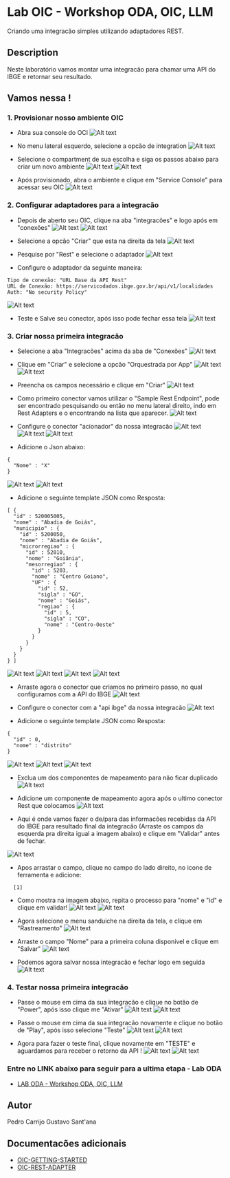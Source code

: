 # Lab OIC - Workshop ODA, OIC, LLM

Criando uma integracão simples utilizando adaptadores REST.

## Description

Neste laboratório vamos montar uma integracão para chamar uma API do IBGE e retornar seu resultado.

## Vamos nessa !

### 1. Provisionar nosso ambiente OIC

* Abra sua console do OCI
![Alt text](./1.PNG "a title")

* No menu lateral esquerdo, selecione a opcão de integration
![Alt text](./2.PNG "a title")

* Selecione o compartment de sua escolha e siga os passos abaixo para criar um novo ambiente
![Alt text](./3.PNG "a title")
![Alt text](./4.PNG "a title")

* Após provisionado, abra o ambiente e clique em "Service Console" para acessar seu OIC
![Alt text](./5.PNG "a title")

### 2. Configurar adaptadores para a integracão

* Depois de aberto seu OIC, clique na aba "integracões" e logo após em "conexões"
![Alt text](./6.PNG "a title")
![Alt text](./7.PNG "a title")

* Selecione a opcão "Criar" que esta na direita da tela
![Alt text](./8.PNG "a title")

* Pesquise por "Rest" e selecione o adaptador
![Alt text](./9.PNG "a title")

* Configure o adaptador da seguinte maneira:
``` 
Tipo de conexão: "URL Base da API Rest"
URL de Conexão: https://servicodados.ibge.gov.br/api/v1/localidades
Auth: "No security Policy"
```
![Alt text](./10.PNG "a title")

* Teste e Salve seu conector, após isso pode fechar essa tela
![Alt text](./11.PNG "a title")

### 3. Criar nossa primeira integracão

* Selecione a aba "Integracões" acima da aba de "Conexões"
![Alt text](./12.PNG "a title")

* Clique em "Criar" e selecione a opcão "Orquestrada por App"
![Alt text](./13.PNG "a title")
![Alt text](./14.PNG "a title")

* Preencha os campos necessário e clique em "Criar"
![Alt text](./15.PNG "a title")

* Como primeiro conector vamos utilizar o "Sample Rest Endpoint", pode ser encontrado pesquisando ou então no menu lateral direito, indo em Rest Adapters e o encontrando na lista que aparecer.
![Alt text](./16.jpg "a title")

* Configure o conector "acionador" da nossa integracão
![Alt text](./17.PNG "a title")
![Alt text](./18.PNG "a title")
![Alt text](./19.PNG "a title")

* Adicione o Json abaixo: 
```
{
  "Nome" : "X"
}
```

![Alt text](./20.PNG "a title")
![Alt text](./21.PNG "a title")
* Adicione o seguinte template JSON como Resposta:
```
[ {
  "id" : 520005005,
  "nome" : "Abadia de Goiás",
  "municipio" : {
    "id" : 5200050,
    "nome" : "Abadia de Goiás",
    "microrregiao" : {
      "id" : 52010,
      "nome" : "Goiânia",
      "mesorregiao" : {
        "id" : 5203,
        "nome" : "Centro Goiano",
        "UF" : {
          "id" : 52,
          "sigla" : "GO",
          "nome" : "Goiás",
          "regiao" : {
            "id" : 5,
            "sigla" : "CO",
            "nome" : "Centro-Oeste"
          }
        }
      }
    }
  }
} ]
```
![Alt text](./22.PNG "a title")
![Alt text](./23.PNG "a title")
![Alt text](./24.PNG "a title")
![Alt text](./25.PNG "a title")

* Arraste agora o conector que criamos no primeiro passo, no qual configuramos com a API do IBGE
![Alt text](./26.PNG "a title")

* Configure o conector com a "api ibge" da nossa integracão
![Alt text](./27.PNG "a title")
* Adicione o seguinte template JSON como Resposta:
```
{
  "id" : 0,
  "nome" : "distrito"
}
```
![Alt text](./28.PNG "a title")
![Alt text](./Screenshot_0.png "a title")
![Alt text](./30.PNG "a title")

* Exclua um dos componentes de mapeamento para não ficar duplicado
![Alt text](./31.PNG "a title")

* Adicione um componente de mapeamento agora após o ultimo conector Rest que colocamos
![Alt text](./32.PNG "a title")

* Aqui é onde vamos fazer o de/para das informacões recebidas da API do IBGE para resultado final da integracão (Arraste os campos da esquerda pra direita igual a imagem abaixo) e clique em "Validar" antes de fechar.

![Alt text](./Screenshot_1.png "a title")
* Apos arrastar o campo, clique no campo do lado direito, no icone de ferramenta e adicione:
```
  [1]
```
* Como mostra na imagem abaixo, repita o processo para "nome" e "id" e clique em validar!
![Alt text](./Screenshot_2.png "a title")
![Alt text](./Screenshot_3.png "a title")

* Agora selecione o menu sanduiche na direita da tela, e clique em "Rastreamento"
![Alt text](./35.PNG "a title")

* Arraste o campo "Nome" para a primeira coluna disponível e clique em "Salvar"
![Alt text](./36.PNG "a title")

* Podemos agora salvar nossa integracão e fechar logo em seguida
![Alt text](./37.PNG "a title")

### 4. Testar nossa primeira integracão

* Passe o mouse em cima da sua integracão e clique no botão de "Power", após isso clique me "Ativar"
![Alt text](./38.PNG "a title")
![Alt text](./39.PNG "a title")

* Passe o mouse em cima da sua integracão novamente e clique no botão de "Play", após isso selecione "Teste"
![Alt text](./40.PNG "a title")
![Alt text](./41.PNG "a title")

* Agora para fazer o teste final, clique novamente em "TESTE" e aguardamos para receber o retorno da API !
![Alt text](./42.PNG "a title")
![Alt text](./Screenshot_4.png "a title")

### Entre no LINK abaixo para seguir para a ultima etapa - Lab ODA
* [LAB ODA - Workshop ODA, OIC, LLM](https://github.com/Gusttavosant/Workshop_ODA_OIC_LLM/blob/main/ODA%20OIC%20LAB%20FAST%20TRACK/HANDSON_Lab%20-%20Workshop%20ODA,%20OIC%20e%20LLM.md)


## Autor

Pedro Carrijo
Gustavo Sant'ana

## Documentacões adicionais

* [OIC-GETTING-STARTED](https://docs.oracle.com/en/cloud/paas/integration-cloud/index.html)
* [OIC-REST-ADAPTER](https://docs.oracle.com/en/cloud/paas/integration-cloud/rest-adapter/index.html)
